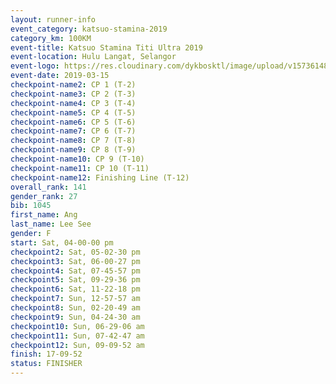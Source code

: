 ```yaml
--- 
layout: runner-info 
event_category: katsuo-stamina-2019 
category_km: 100KM 
event-title: Katsuo Stamina Titi Ultra 2019 
event-location: Hulu Langat, Selangor 
event-logo: https://res.cloudinary.com/dykbosktl/image/upload/v1573614825/Logo/Logo_p7ft6n.png 
event-date: 2019-03-15 
checkpoint-name2: CP 1 (T-2) 
checkpoint-name3: CP 2 (T-3) 
checkpoint-name4: CP 3 (T-4) 
checkpoint-name5: CP 4 (T-5) 
checkpoint-name6: CP 5 (T-6) 
checkpoint-name7: CP 6 (T-7) 
checkpoint-name8: CP 7 (T-8) 
checkpoint-name9: CP 8 (T-9) 
checkpoint-name10: CP 9 (T-10) 
checkpoint-name11: CP 10 (T-11) 
checkpoint-name12: Finishing Line (T-12) 
overall_rank: 141
gender_rank: 27
bib: 1045
first_name: Ang
last_name: Lee See
gender: F
start: Sat, 04-00-00 pm
checkpoint2: Sat, 05-02-30 pm
checkpoint3: Sat, 06-00-27 pm
checkpoint4: Sat, 07-45-57 pm
checkpoint5: Sat, 09-29-36 pm
checkpoint6: Sat, 11-22-18 pm
checkpoint7: Sun, 12-57-57 am
checkpoint8: Sun, 02-20-49 am
checkpoint9: Sun, 04-24-30 am
checkpoint10: Sun, 06-29-06 am
checkpoint11: Sun, 07-42-47 am
checkpoint12: Sun, 09-09-52 am
finish: 17-09-52
status: FINISHER
--- 
```

